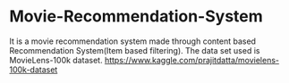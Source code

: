 # Movie-Recommendation-System
It is a movie recommendation system made through content based Recommendation System(Item based filtering).
The data set used is MovieLens-100k dataset.
https://www.kaggle.com/prajitdatta/movielens-100k-dataset
